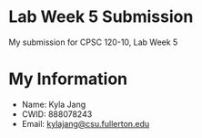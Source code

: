 # Lab Week 5 Submission

My submission for CPSC 120-10, Lab Week 5

# My Information

* Name: Kyla Jang
* CWID: 888078243
* Email: kylajang@csu.fullerton.edu
